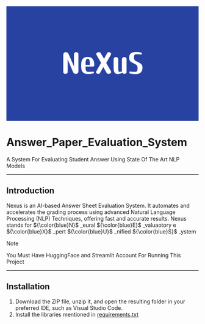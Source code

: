 <img align="center" alt="Coding" width="100%" height='300px' src="NeXuS.png">

# Answer_Paper_Evaluation_System
A System For Evaluating Student Answer Using State Of The Art NLP Models
___
## Introduction

Nexus is an AI-based Answer Sheet Evaluation System. It automates and accelerates the grading process using advanced Natural Language Processing (NLP) Techniques, offering fast and accurate results. Nexus stands for ${\color{blue}N}$ _eural ${\color{blue}E}$ _valuaotory  e ${\color{blue}X}$ _pert ${\color{blue}U}$ _nified ${\color{blue}S}$ _ystem

> [!NOTE]  
> You Must Have HuggingFace and Streamlit Account For Running This Project


___

## Installation

1. Download the ZIP file, unzip it, and open the resulting folder in your preferred IDE, such as Visual Studio Code.
2. Install the libraries mentioned in [requirements.txt]() 

